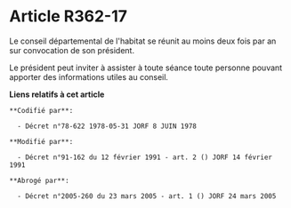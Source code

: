 # Article R362-17

Le conseil départemental de l'habitat se réunit au moins deux fois par an sur convocation de son président.

Le président peut inviter à assister à toute séance toute personne pouvant apporter des informations utiles au conseil.

**Liens relatifs à cet article**

	**Codifié par**:

	  - Décret n°78-622 1978-05-31 JORF 8 JUIN 1978

	**Modifié par**:

	  - Décret n°91-162 du 12 février 1991 - art. 2 () JORF 14 février 1991

	**Abrogé par**:

	  - Décret n°2005-260 du 23 mars 2005 - art. 1 () JORF 24 mars 2005
